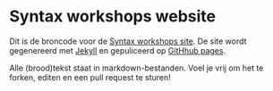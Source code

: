 # Syntax workshops website

Dit is de broncode voor de [Syntax workshops site](http://workshop.syntaxleiden.nl/).
De site wordt gegenereerd met [Jekyll](https://jekyllrb.com/) en gepuliceerd op [GitHhub pages](https://pages.github.com/).

Alle (brood)tekst staat in markdown-bestanden. Voel je vrij om het te forken, editen en een pull request te sturen!
